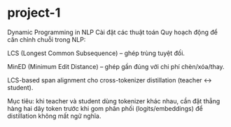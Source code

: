 # project-1
Dynamic Programming in NLP
Cài đặt các thuật toán Quy hoạch động để căn chỉnh chuỗi trong NLP:

LCS (Longest Common Subsequence) – ghép trùng tuyệt đối.

MinED (Minimum Edit Distance) – ghép gần đúng với chi phí chèn/xóa/thay.

LCS-based span alignment cho cross-tokenizer distillation (teacher ↔ student).

Mục tiêu: khi teacher và student dùng tokenizer khác nhau, cần đặt thẳng hàng hai dãy token trước khi gom phân phối (logits/embeddings) để distillation không mất ngữ nghĩa.
